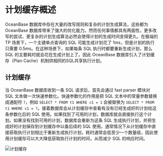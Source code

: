 # 计划缓存概述

OceanBase 数据库中存在大量的改写规则和复杂的计划生成算法，这些都为 OceanBase 数据库带来了强大的优化能力。然而任何事情都具有两面性，更多改写的尝试、更复杂的计划生成算法必然会使得计划的生成时间变得更久。在极端的 TP 场景下，一个主键单点查询的 SQL 可能生成计划花了 1ms，但是计划的执行只需要 0.5ms。在这种场景下，如果每条 SQL 执行时都要重新生成计划，那么 SQL 的主要耗时就会花在生成计划上了。因此 OceanBase 数据库引入了计划缓存（Plan Cache）机制供相同的SQL共享执行计划。

## 计划缓存

当 OceanBase 数据库收到一条 SQL 请求后，首先会通过 fast parser 模块对 SQL 文本做一次快速参数化。快速参数化的作用是把 SQL 文本中的常量参数替换成通配符 `?`，例如 `SELECT * FROM t1 WHERE c1 = 1` 会被替换为 `SELECT * FROM t1 WHERE c1 = ?`。接着数据库会从计划缓存中查看有没有已经生成好的计划给这条参数化后的 SQL 使用。如果找到了可用的计划，数据库就会直接执行这个计划。如果没有找到可用的计划，数据库会重新为这条 SQL 生成执行计划，并把生成好的计划保存到计划缓存中以备后续的 SQL 使用。通常情况下从计划缓存中直接获取执行计划相比于重新生成执行计划，耗时通常会低至少一个数量级，因此使用计划缓存可以大大降低获取执行计划的时间，从而减少 SQL 的响应时间。

![计划缓存](https://obbusiness-private.oss-cn-shanghai.aliyuncs.com/doc/img/observer/410-easy/plan-manage.jpg)
